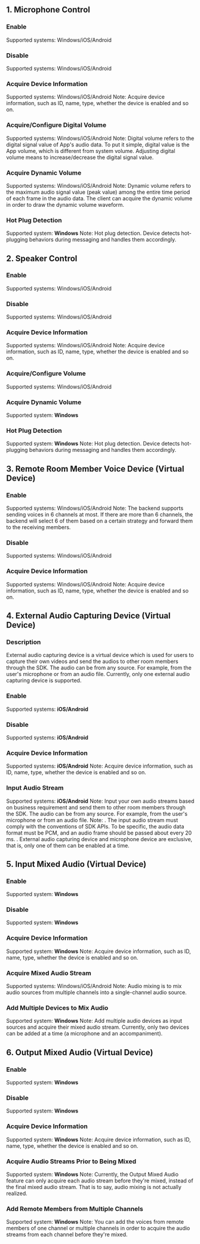 ## 1. Microphone Control
### Enable
Supported systems: Windows/iOS/Android

### Disable
Supported systems: Windows/iOS/Android

### Acquire Device Information
Supported systems: Windows/iOS/Android
Note: Acquire device information, such as ID, name, type, whether the device is enabled and so on.

### Acquire/Configure Digital Volume
Supported systems: Windows/iOS/Android
Note: Digital volume refers to the digital signal value of App's audio data. To put it simple, digital value is the App volume, which is different from system volume. Adjusting digital volume means to increase/decrease the digital signal value.

### Acquire Dynamic Volume
Supported systems: Windows/iOS/Android
Note: Dynamic volume refers to the maximum audio signal value (peak value) among the entire time period of each frame in the audio data. The client can acquire the dynamic volume in order to draw the dynamic volume waveform.

### Hot Plug Detection
Supported system: **Windows**
Note: Hot plug detection. Device detects hot-plugging behaviors during messaging and handles them accordingly.

## 2. Speaker Control
### Enable
Supported systems: Windows/iOS/Android

### Disable
Supported systems: Windows/iOS/Android

### Acquire Device Information
Supported systems: Windows/iOS/Android
Note: Acquire device information, such as ID, name, type, whether the device is enabled and so on.

### Acquire/Configure Volume
Supported systems: Windows/iOS/Android

### Acquire Dynamic Volume
Supported system: **Windows**

### Hot Plug Detection
Supported system: **Windows**
Note: Hot plug detection. Device detects hot-plugging behaviors during messaging and handles them accordingly.

## 3. Remote Room Member Voice Device (Virtual Device)
### Enable
Supported systems: Windows/iOS/Android
Note: The backend supports sending voices in 6 channels at most. If there are more than 6 channels, the backend will select 6 of them based on a certain strategy and forward them to the receiving members.

### Disable
Supported systems: Windows/iOS/Android

### Acquire Device Information
Supported systems: Windows/iOS/Android
Note: Acquire device information, such as ID, name, type, whether the device is enabled and so on.

## 4. External Audio Capturing Device (Virtual Device)
### Description
External audio capturing device is a virtual device which is used for users to capture their own videos and send the audios to other room members through the SDK. The audio can be from any source. For example, from the user's microphone or from an audio file. Currently, only one external audio capturing device is supported.

### Enable
Supported systems: **iOS/Android**

### Disable
Supported systems: **iOS/Android**

### Acquire Device Information
Supported systems: **iOS/Android**
Note: Acquire device information, such as ID, name, type, whether the device is enabled and so on.

### Input Audio Stream
Supported systems: **iOS/Android**
Note: Input your own audio streams based on business requirement and send them to other room members through the SDK. The audio can be from any source. For example, from the user's microphone or from an audio file.
Note:
. The input audio stream must comply with the conventions of SDK APIs. To be specific, the audio data format must be PCM, and an audio frame should be passed about every 20 ms.
. External audio capturing device and microphone device are exclusive, that is, only one of them can be enabled at a time.

## 5. Input Mixed Audio (Virtual Device)
### Enable
Supported system: **Windows**

### Disable
Supported system: **Windows**

### Acquire Device Information
Supported system: **Windows**
Note: Acquire device information, such as ID, name, type, whether the device is enabled and so on.

### Acquire Mixed Audio Stream
Supported systems: Windows/iOS/Android
Note: Audio mixing is to mix audio sources from multiple channels into a single-channel audio source.

### Add Multiple Devices to Mix Audio
Supported system: **Windows**
Note: Add multiple audio devices as input sources and acquire their mixed audio stream. Currently, only two devices can be added at a time (a microphone and an accompaniment).

## 6. Output Mixed Audio (Virtual Device)
### Enable
Supported system: **Windows**

### Disable
Supported system: **Windows**

### Acquire Device Information
Supported system: **Windows**
Note: Acquire device information, such as ID, name, type, whether the device is enabled and so on.

### Acquire Audio Streams Prior to Being Mixed
Supported system: **Windows**
Note: Currently, the Output Mixed Audio feature can only acquire each audio stream before they're mixed, instead of the final mixed audio stream. That is to say, audio mixing is not actually realized.

### Add Remote Members from Multiple Channels
Supported system: **Windows**
Note: You can add the voices from remote members of one channel or multiple channels in order to acquire the audio streams from each channel before they're mixed.
 




